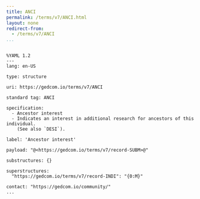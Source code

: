 ```yaml
---
title: ANCI
permalink: /terms/v7/ANCI.html
layout: none
redirect-from:
  - /terms/v7/ANCI
...
```


```

%YAML 1.2
---
lang: en-US

type: structure

uri: https://gedcom.io/terms/v7/ANCI

standard tag: ANCI

specification:
  - Ancestor interest
  - Indicates an interest in additional research for ancestors of this individual.
    (See also `DESI`).

label: 'Ancestor interest'

payload: "@<https://gedcom.io/terms/v7/record-SUBM>@"

substructures: {}

superstructures:
  "https://gedcom.io/terms/v7/record-INDI": "{0:M}"

contact: "https://gedcom.io/community/"
...

```
